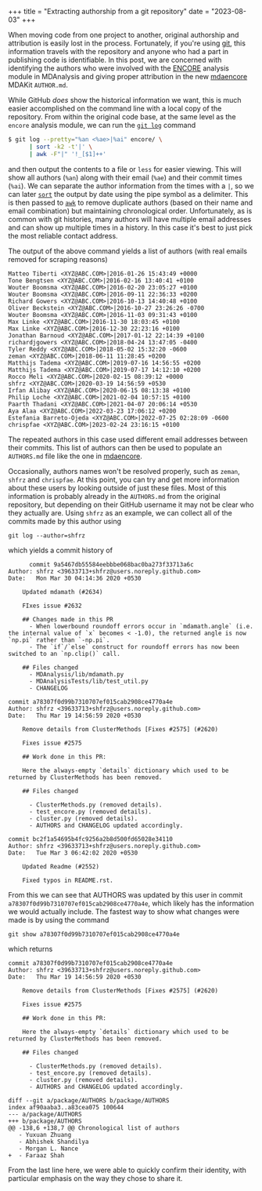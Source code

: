 +++
title = "Extracting authorship from a git repository"
date = "2023-08-03"
+++

When moving code from one project to another, original authorship and attribution is easily lost in the process.
Fortunately, if you're using [git][git], this information travels with the repository and anyone who had a part in publishing code is identifiable.
In this post, we are concerned with identifying the authors who were involved with the [ENCORE][encore] analysis module in MDAnalysis and giving proper attribution in the new [mdaencore][mdaencore] MDAKit `AUTHOR.md`.

While GitHub *does* show the historical information we want, this is much easier accomplished on the command line with a local copy of the repository.
From within the original code base, at the same level as the `encore` analysis module, we can run the [`git log`](https://git-scm.com/docs/git-log) command
```bash
$ git log --pretty="%an <%ae>|%ai" encore/ \
      | sort -k2 -t'|' \
      | awk -F"|" '!_[$1]++'
```
and then output the contents to a file or `less` for easier viewing.
This will show all authors (`%an`) along with their email (`%ae`) and their commit times (`%ai`).
We can separate the author information from the times with a `|`, so we can later [`sort`](https://man7.org/linux/man-pages/man1/sort.1.html) the output by date using the pipe symbol as a delimiter.
This is then passed to [`awk`](https://tldp.org/LDP/abs/html/awk.html) to remove duplicate authors (based on their name and email combination) but maintaining chronological order.
Unfortunately, as is common with git histories, many authors will have multiple email addresses and can show up multiple times in a history.
In this case it's best to just pick the most reliable contact address.

The output of the above command yields a list of authors (with real emails removed for scraping reasons)

```
Matteo Tiberti <XYZ@ABC.COM>|2016-01-26 15:43:49 +0000
Tone Bengtsen <XYZ@ABC.COM>|2016-02-16 13:40:41 +0100
Wouter Boomsma <XYZ@ABC.COM>|2016-02-20 23:05:27 +0100
Wouter Boomsma <XYZ@ABC.COM>|2016-09-11 22:36:33 +0200
Richard Gowers <XYZ@ABC.COM>|2016-10-13 14:40:48 +0100
Oliver Beckstein <XYZ@ABC.COM>|2016-10-27 23:26:26 -0700
Wouter Boomsma <XYZ@ABC.COM>|2016-11-03 09:31:43 +0100
Max Linke <XYZ@ABC.COM>|2016-11-30 18:03:45 +0100
Max Linke <XYZ@ABC.COM>|2016-12-30 22:23:16 +0100
Jonathan Barnoud <XYZ@ABC.COM>|2017-01-12 22:14:39 +0100
richardjgowers <XYZ@ABC.COM>|2018-04-24 13:47:05 -0400
Tyler Reddy <XYZ@ABC.COM>|2018-05-02 15:32:20 -0600
zeman <XYZ@ABC.COM>|2018-06-11 11:28:45 +0200
Matthijs Tadema <XYZ@ABC.COM>|2019-07-16 14:56:55 +0200
Matthijs Tadema <XYZ@ABC.COM>|2019-07-17 14:12:10 +0200
Rocco Meli <XYZ@ABC.COM>|2020-02-15 08:39:12 +0000
shfrz <XYZ@ABC.COM>|2020-03-19 14:56:59 +0530
Irfan Alibay <XYZ@ABC.COM>|2020-06-15 08:13:38 +0100
Philip Loche <XYZ@ABC.COM>|2021-02-04 10:57:15 +0100
Paarth Thadani <XYZ@ABC.COM>|2021-04-07 20:06:14 +0530
Aya Alaa <XYZ@ABC.COM>|2022-03-23 17:06:12 +0200
Estefania Barreto-Ojeda <XYZ@ABC.COM>|2022-07-25 02:28:09 -0600
chrispfae <XYZ@ABC.COM>|2023-02-24 23:16:15 +0100
```

The repeated authors in this case used different email addresses between their commits.
This list of authors can then be used to populate an `AUTHORS.md` file like the one in [mdaencore][mdaencoreauthors].

Occasionally, authors names won't be resolved properly, such as `zeman`, `shfrz` and `chrispfae`.
At this point, you can try and get more information about these users by looking outside of just these files.
Most of this information is probably already in the `AUTHORS.md` from the original repository, but depending on their GitHub username it may not be clear who they actually are.
Using `shfrz` as an example, we can collect all of the commits made by this author using

```
git log --author=shfrz
```

which yields a commit history of

```
      commit 9a5467db55584eebbbe068bac0ba273f33713a6c
Author: shfrz <39633713+shfrz@users.noreply.github.com>
Date:   Mon Mar 30 04:14:36 2020 +0530

    Updated mdamath (#2634)

    FIxes issue #2632

    ## Changes made in this PR
      - When lowerbound roundoff errors occur in `mdamath.angle` (i.e. the internal value of `x` becomes < -1.0), the returned angle is now `np.pi` rather than `-np.pi`.
      - The `if`/`else` construct for roundoff errors has now been switched to an `np.clip()` call.

    ## Files changed
      - MDAnalysis/lib/mdamath.py
      - MDAnalysisTests/lib/test_util.py
      - CHANGELOG

commit a78307f0d99b7310707ef015cab2908ce4770a4e
Author: shfrz <39633713+shfrz@users.noreply.github.com>
Date:   Thu Mar 19 14:56:59 2020 +0530

    Remove details from ClusterMethods [Fixes #2575] (#2620)

    Fixes issue #2575

    ## Work done in this PR:

    Here the always-empty `details` dictionary which used to be returned by ClusterMethods has been removed.

    ## Files changed

      - ClusterMethods.py (removed details).
      - test_encore.py (removed details).
      - cluster.py (removed details).
      - AUTHORS and CHANGELOG updated accordingly.

commit bc2f1a54695b4fc9256a2b8d500fd65028e34110
Author: shfrz <39633713+shfrz@users.noreply.github.com>
Date:   Tue Mar 3 06:42:02 2020 +0530

    Updated Readme (#2552)

    Fixed typos in README.rst.
```

From this we can see that AUTHORS was updated by this user in commit `a78307f0d99b7310707ef015cab2908ce4770a4e`, which likely has the information we would actually include.
The fastest way to show what changes were made is by using the command

```
git show a78307f0d99b7310707ef015cab2908ce4770a4e    
```

which returns

```
commit a78307f0d99b7310707ef015cab2908ce4770a4e
Author: shfrz <39633713+shfrz@users.noreply.github.com>
Date:   Thu Mar 19 14:56:59 2020 +0530

    Remove details from ClusterMethods [Fixes #2575] (#2620)

    Fixes issue #2575

    ## Work done in this PR:

    Here the always-empty `details` dictionary which used to be returned by ClusterMethods has been removed.

    ## Files changed

      - ClusterMethods.py (removed details).
      - test_encore.py (removed details).
      - cluster.py (removed details).
      - AUTHORS and CHANGELOG updated accordingly.

diff --git a/package/AUTHORS b/package/AUTHORS
index af90aaba3..a83cea075 100644
--- a/package/AUTHORS
+++ b/package/AUTHORS
@@ -138,6 +138,7 @@ Chronological list of authors
   - Yuxuan Zhuang
   - Abhishek Shandilya
   - Morgan L. Nance
+  - Faraaz Shah    
```

From the last line here, we were able to quickly confirm their identity, with particular emphasis on the way they chose to share it.

[git]: https://git-scm.com/
[ENCORE]: https://docs.mdanalysis.org/2.5.0/documentation_pages/analysis/encore.html
[mdaencore]: https://github.com/MDAnalysis/mdaencore
[mdaencoreauthors]: https://github.com/MDAnalysis/mdaencore/blob/main/AUTHORS.md